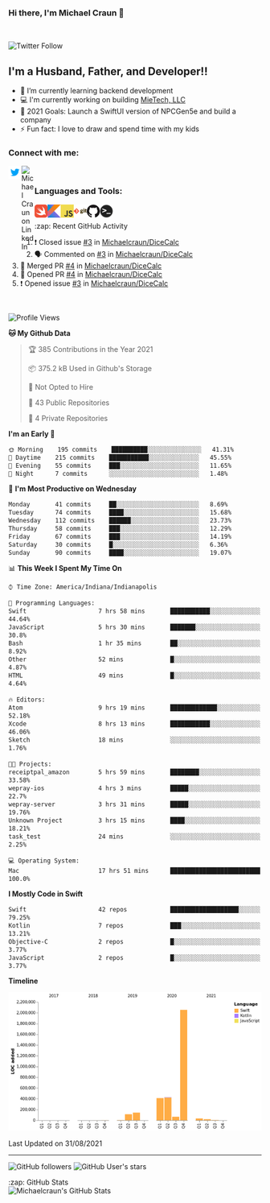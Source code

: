 ### Hi there, I'm Michael Craun 👋 

<br />

![Twitter Follow](https://img.shields.io/twitter/follow/opkurix?style=social)

## I'm a Husband, Father, and Developer!!

- 🌱 I’m currently learning backend development
- 💻 I'm currently working on building [MieTech, LLC](https://github.com/mietechnologies)
- 🥅 2021 Goals: Launch a SwiftUI version of NPCGen5e and build a company
- ⚡ Fun fact: I love to draw and spend time with my kids

### Connect with me:

[<img align="left" alt="Michael Craun on Twitter" width="26px" src="https://raw.githubusercontent.com/github/explore/80688e429a7d4ef2fca1e82350fe8e3517d3494d/topics/twitter/twitter.png" />][twitter]
[<img align="left" alt="Michael Craun on LinkedIn" width="26px" src="https://cdn.jsdelivr.net/npm/simple-icons@v3/icons/linkedin.svg" />][linkedin]

<br />

### Languages and Tools:

[<img align="left" alt="Swift" width="26px" src="https://raw.githubusercontent.com/github/explore/80688e429a7d4ef2fca1e82350fe8e3517d3494d/topics/swift/swift.png" />][swift]
[<img align="left" alt="Kotlin" width="26px" src="https://raw.githubusercontent.com/github/explore/80688e429a7d4ef2fca1e82350fe8e3517d3494d/topics/kotlin/kotlin.png" />][kotlin]
[<img align="left" alt="JavaScript" width="26px" src="https://raw.githubusercontent.com/github/explore/80688e429a7d4ef2fca1e82350fe8e3517d3494d/topics/javascript/javascript.png" />][javascript]
[<img align="left" alt="Git" width="26px" src="https://raw.githubusercontent.com/github/explore/80688e429a7d4ef2fca1e82350fe8e3517d3494d/topics/git/git.png" />]([])
[<img align="left" alt="GitHub" width="26px" src="https://raw.githubusercontent.com/github/explore/78df643247d429f6cc873026c0622819ad797942/topics/github/github.png" />][github]
[<img align="left" alt="Terminal" width="26px" src="https://raw.githubusercontent.com/github/explore/80688e429a7d4ef2fca1e82350fe8e3517d3494d/topics/terminal/terminal.png" />][terminal]

<br />
<br />

<summary>:zap: Recent GitHub Activity</summary>
  
<!--START_SECTION:activity-->
1. ❗️ Closed issue [#3](https://github.com/Michaelcraun/DiceCalc/issues/3) in [Michaelcraun/DiceCalc](https://github.com/Michaelcraun/DiceCalc)
2. 🗣 Commented on [#3](https://github.com/Michaelcraun/DiceCalc/issues/3) in [Michaelcraun/DiceCalc](https://github.com/Michaelcraun/DiceCalc)
3. 🎉 Merged PR [#4](https://github.com/Michaelcraun/DiceCalc/pull/4) in [Michaelcraun/DiceCalc](https://github.com/Michaelcraun/DiceCalc)
4. 💪 Opened PR [#4](https://github.com/Michaelcraun/DiceCalc/pull/4) in [Michaelcraun/DiceCalc](https://github.com/Michaelcraun/DiceCalc)
5. ❗️ Opened issue [#3](https://github.com/Michaelcraun/DiceCalc/issues/3) in [Michaelcraun/DiceCalc](https://github.com/Michaelcraun/DiceCalc)
<!--END_SECTION:activity-->
  
<br />
  
<!--START_SECTION:waka-->
![Profile Views](http://img.shields.io/badge/Profile%20Views-55-blue)

**🐱 My Github Data** 

> 🏆 385 Contributions in the Year 2021
 > 
> 📦 375.2 kB Used in Github's Storage 
 > 
> 🚫 Not Opted to Hire
 > 
> 📜 43 Public Repositories 
 > 
> 🔑 4 Private Repositories  
 > 
**I'm an Early 🐤** 

```text
🌞 Morning    195 commits    ██████████░░░░░░░░░░░░░░░   41.31% 
🌆 Daytime    215 commits    ███████████░░░░░░░░░░░░░░   45.55% 
🌃 Evening    55 commits     ███░░░░░░░░░░░░░░░░░░░░░░   11.65% 
🌙 Night      7 commits      ░░░░░░░░░░░░░░░░░░░░░░░░░   1.48%

```
📅 **I'm Most Productive on Wednesday** 

```text
Monday       41 commits     ██░░░░░░░░░░░░░░░░░░░░░░░   8.69% 
Tuesday      74 commits     ████░░░░░░░░░░░░░░░░░░░░░   15.68% 
Wednesday    112 commits    ██████░░░░░░░░░░░░░░░░░░░   23.73% 
Thursday     58 commits     ███░░░░░░░░░░░░░░░░░░░░░░   12.29% 
Friday       67 commits     ███░░░░░░░░░░░░░░░░░░░░░░   14.19% 
Saturday     30 commits     █░░░░░░░░░░░░░░░░░░░░░░░░   6.36% 
Sunday       90 commits     ████░░░░░░░░░░░░░░░░░░░░░   19.07%

```


📊 **This Week I Spent My Time On** 

```text
⌚︎ Time Zone: America/Indiana/Indianapolis

💬 Programming Languages: 
Swift                    7 hrs 58 mins       ███████████░░░░░░░░░░░░░░   44.64% 
JavaScript               5 hrs 30 mins       ███████░░░░░░░░░░░░░░░░░░   30.8% 
Bash                     1 hr 35 mins        ██░░░░░░░░░░░░░░░░░░░░░░░   8.92% 
Other                    52 mins             █░░░░░░░░░░░░░░░░░░░░░░░░   4.87% 
HTML                     49 mins             █░░░░░░░░░░░░░░░░░░░░░░░░   4.64%

🔥 Editors: 
Atom                     9 hrs 19 mins       █████████████░░░░░░░░░░░░   52.18% 
Xcode                    8 hrs 13 mins       ███████████░░░░░░░░░░░░░░   46.06% 
Sketch                   18 mins             ░░░░░░░░░░░░░░░░░░░░░░░░░   1.76%

🐱‍💻 Projects: 
receiptpal_amazon        5 hrs 59 mins       ████████░░░░░░░░░░░░░░░░░   33.58% 
wepray-ios               4 hrs 3 mins        █████░░░░░░░░░░░░░░░░░░░░   22.7% 
wepray-server            3 hrs 31 mins       █████░░░░░░░░░░░░░░░░░░░░   19.76% 
Unknown Project          3 hrs 15 mins       ████░░░░░░░░░░░░░░░░░░░░░   18.21% 
task_test                24 mins             ░░░░░░░░░░░░░░░░░░░░░░░░░   2.25%

💻 Operating System: 
Mac                      17 hrs 51 mins      █████████████████████████   100.0%

```

**I Mostly Code in Swift** 

```text
Swift                    42 repos            ███████████████████░░░░░░   79.25% 
Kotlin                   7 repos             ███░░░░░░░░░░░░░░░░░░░░░░   13.21% 
Objective-C              2 repos             █░░░░░░░░░░░░░░░░░░░░░░░░   3.77% 
JavaScript               2 repos             █░░░░░░░░░░░░░░░░░░░░░░░░   3.77%

```


**Timeline**

![Chart not found](https://raw.githubusercontent.com/Michaelcraun/Michaelcraun/main/charts/bar_graph.png) 


 Last Updated on 31/08/2021
<!--END_SECTION:waka-->

---
  
![GitHub followers](https://img.shields.io/github/followers/Michaelcraun?style=social)
![GitHub User's stars](https://img.shields.io/github/stars/Michaelcraun?style=social)
  
<summary>:zap: GitHub Stats</summary>

<img align="left" alt="Michaelcraun's GitHub Stats" src="https://github-readme-stats-8frbydxfs-michaelcraun.vercel.app/api?username=Michaelcraun" />

[twitter]: https://twitter.com/opkurix
[linkedin]: https://linkedin.com/in/michael-craun
[swift]: https://developer.apple.com/swift/
[kotlin]: https://kotlinlang.org
[javascript]: https://www.javascript.com
[github]: https://github.com/
[terminal]: https://en.wikipedia.org/wiki/Terminal_(macOS)
